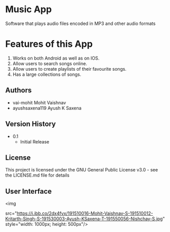 # Music App 
Software that plays audio files encoded in MP3 and other audio formats

# Features of this App
1. Works on both Android as well as on IOS.
2. Allow users to search songs online.
3. Allow users to create playlists of their favourite songs. 
4. Has a large collections of songs. 
 
## Authors

* vai-mohit Mohit Vaishnav
* ayushsaxena119 Ayush K Saxena




## Version History


* 0.1
    * Initial Release

## License

This project is licensed under the GNU General Public License v3.0 - see the LICENSE.md file for details

## User Interface

<img 
     
  src="https://i.ibb.co/2dx4fvx/191510016-Mohit-Vaishnav-S-191510012-Kritarth-Singh-S-191530003-Ayush-KSaxena-T-191550056-Nishchay-S.jpg"
  style="width: 1000px; height: 500px"/>
